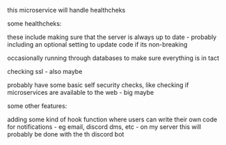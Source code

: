 this microservice will handle healthcheks


some healthcheks:

these include making sure that the server is always up to date
    - probably including an optional setting to update code if its non-breaking


occasionally running through databases to make sure everything is in tact


checking ssl
    - also maybe


probably have some basic self security checks, like checking if microservices are available to the web
    - big maybe



some other features:


adding some kind of hook function where users can write their own code for notifications
    - eg email, discord dms, etc
    - on my server this will probably be done with the th discord bot

